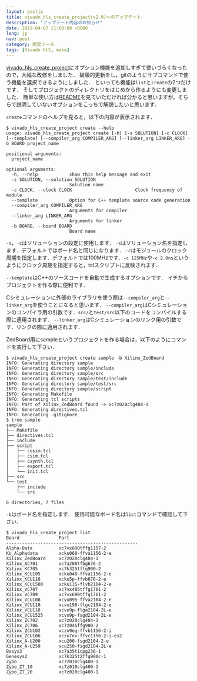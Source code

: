 ```yaml
---
layout: postjp
title: vivado_hls_create_project(v2.0)へのアップデート
description: "アップデート内容のお知らせ"
date: 2019-04-07 21:00:00 +0900
lang: jp
nav: post
category: 開発ツール
tags: [Vivado HLS, make]
---
```


[vivado_hls_create_project](https://github.com/Kenta11/vivado_hls_create_project)にオプション機能を追加しすぎて使いづらくなったので，大幅な改修をしました．
破壊的更新をし，gitのようにサブコマンドで使う機能を選択できるようにしました．
といっても機能は`list`と`create`の2つだけです．
そしてプロジェクトのディレクトリをはじめから作るようにも変更しました．
簡単な使い方は[README](https://github.com/Kenta11/vivado_hls_create_project/README.md)を見ていただければ分かると思いますが，そちらで説明していないオプションをこっちで解説したいと思います．

`create`コマンドのヘルプを見ると，以下の内容が表示されます．

```
$ vivado_hls_create_project create --help
usage: vivado_hls_create_project create [-h] [-s SOLUTION] [-c CLOCK] [--template] [--compiler_arg COMPILER_ARG] [--linker_arg LINKER_ARG] -b BOARD project_name

positional arguments:
  project_name

optional arguments:
  -h, --help            show this help message and exit
  -s SOLUTION, --solution SOLUTION
                        Solution name
  -c CLOCK, --clock CLOCK                        Clock frequency of module
  --template            Option for C++ template source code generation
  --compiler_arg COMPILER_ARG
                        Arguments for compiler
  --linker_arg LINKER_ARG
                        Arguments for linker
  -b BOARD, --board BOARD
                        Board name
```

`-s`，`-c`はソリューションの設定に使用します．
`-s`はソリューション名を指定します．デフォルトではボード名と同じになります．
`-c`はモジュールのクロック周期を指定します．デフォルトでは100MHzです．`-c 125MHz`や`-c 2.0ns`というようにクロック周期を指定すると，tclスクリプトに反映されます．

`--template`はC++のソースコードを自動で生成するオプションです．
イチからプロジェクトを作る際に便利です．

Cシミュレーションに外部のライブラリを使う際は`--compiler_arg`と`--linker_arg`を使うことになると思います．
`--compiler_arg`はCシミュレーションのコンパイラ用の引数です．`src/`と`test/src`以下のコードをコンパイルする際に適用されます．
`--linker_arg`はCシミュレーションのリンク用の引数です．リンクの際に適用されます．

ZedBoard用にsampleというプロジェクトを作る場合は，以下のようにコマンドを実行して下さい．

```
$ vivado_hls_create_project create sample -b Xilinx_ZedBoard
INFO: Generating directory sample
INFO: Generating directory sample/include
INFO: Generating directory sample/src
INFO: Generating directory sample/test/include
INFO: Generating directory sample/test/src
INFO: Generating directory sample/script
INFO: Generating Makefile
INFO: Generating tcl scripts
INFO: Part of Xilinx_ZedBoard found -> xc7z020clg484-1
INFO: Generating directives.tcl
INFO: Generating .gitignore
$ tree sample
sample
├── Makefile
├── directives.tcl
├── include
├── script
│   ├── cosim.tcl
│   ├── csim.tcl
│   ├── csynth.tcl
│   ├── export.tcl
│   └── init.tcl
├── src
└── test
    ├── include
    └── src

6 directories, 7 files
```

`-b`はボード名を指定します．
使用可能なボード名は`list`コマンドで確認して下さい．

```
$ vivado_hls_create_project list
Board               Part
--------------------------------------------------
Alpha-Data          xc7vx690tffg1157-2
KU_Alphadata        xcku060-ffva1156-2-e
Xilinx_ZedBoard     xc7z020clg484-1
Xilinx_AC701        xc7a200tfbg676-2
Xilinx_KC705        xc7k325tffg900-2
Xilinx_KCU105       xcku040-ffva1156-2-e
Xilinx_KCU116       xcku5p-ffvb676-2-e
Xilinx_KCU1500      xcku115-flvb2104-2-e
Xilinx_VC707        xc7vx485tffg1761-2
Xilinx_VC709        xc7vx690tffg1761-2
Xilinx_VCU108       xcvu095-ffva2104-2-e
Xilinx_VCU110       xcvu190-flgc2104-2-e
Xilinx_VCU118       xcvu9p-flga2104-2L-e
Xilinx_VCU1525      xcvu9p-fsgd2104-2L-e
Xilinx_ZC702        xc7z020clg484-1
Xilinx_ZC706        xc7z045ffg900-2
Xilinx_ZCU102       xczu9eg-ffvb1156-2-i
Xilinx_ZCU106       xczu7ev-ffvc1156-2-i-es2
Xilinx_A-U200       xcu200-fsgd2104-2-e
Xilinx_A-U250       xcu250-figd2104-2L-e
Basys3              xc7a35t1cpg236-1
Genesys2            xc7k325t2ffg900c-1
Zybo                xc7z010clg400-1
Zybo_Z7_10          xc7z010clg400-1
Zybo_Z7_20          xc7z020clg400-1
```

